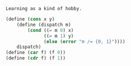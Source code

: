     Learning as a kind of hobby.
```scheme
(define (cons x y)
    (define (dispatch m)
        (cond ((= m 0) x)
              ((= m 1) y)
              (else (error "m /= {0, 1}"))))
    dispatch)
(define (car f) (f 0))
(define (cdr f) (f 1))
```

